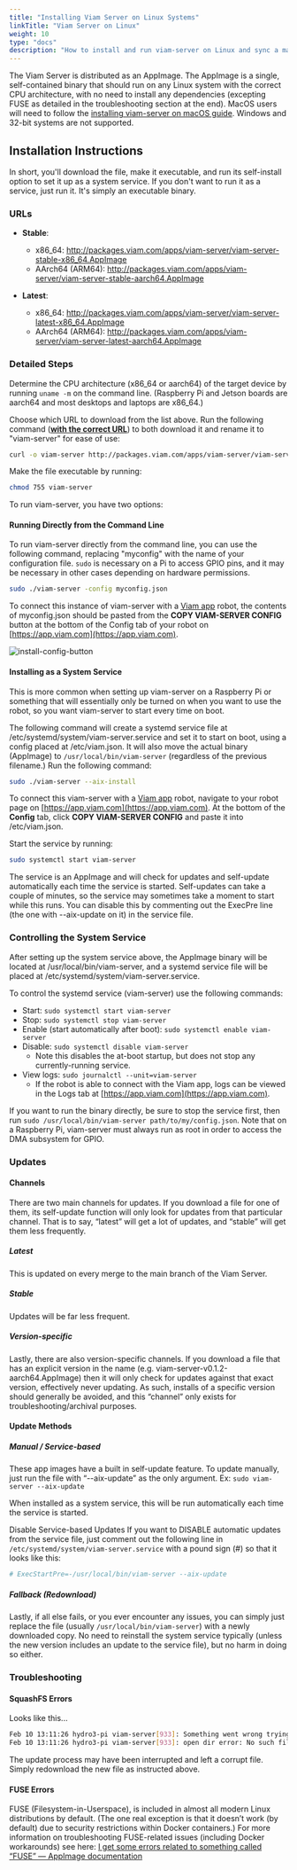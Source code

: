 ```yaml
---
title: "Installing Viam Server on Linux Systems"
linkTitle: "Viam Server on Linux"
weight: 10
type: "docs"
description: "How to install and run viam-server on Linux and sync a machine with the Viam app ([https://app.viam.com](https://app.viam.com))"
---
```

The Viam Server is distributed as an AppImage.
The AppImage is a single, self-contained binary that should run on any Linux system with the correct CPU architecture, with no need to install any dependencies (excepting FUSE as detailed in the troubleshooting section at the end).
MacOS users will need to follow the [installing viam-server on macOS guide](../macos-install).
Windows and 32-bit systems are not supported.

## Installation Instructions
In short, you'll download the file, make it executable, and run its self-install option to set it up as a system service. If you don't want to run it as a service, just run it. It's simply an executable binary.

### URLs
- **Stable**:
    - x86_64: http://packages.viam.com/apps/viam-server/viam-server-stable-x86_64.AppImage
    - AArch64 (ARM64): http://packages.viam.com/apps/viam-server/viam-server-stable-aarch64.AppImage

- **Latest**:
    - x86_64: http://packages.viam.com/apps/viam-server/viam-server-latest-x86_64.AppImage
    - AArch64 (ARM64): http://packages.viam.com/apps/viam-server/viam-server-latest-aarch64.AppImage

### Detailed Steps
Determine the CPU architecture (x86_64 or aarch64) of the target device by running `uname -m` on the command line. (Raspberry Pi and Jetson boards are aarch64 and most desktops and laptops are x86_64.)

Choose which URL to download from the list above. Run the following command ([**with the correct URL**](#urls)) to both download it and rename it to "viam-server" for ease of use:
```bash
curl -o viam-server http://packages.viam.com/apps/viam-server/viam-server-latest-aarch64.AppImage
```
Make the file executable by running:
```bash
chmod 755 viam-server
```
To run viam-server, you have two options:

#### Running Directly from the Command Line
To run viam-server directly from the command line, you can use the following command, replacing "myconfig" with the name of your configuration file. `sudo` is necessary on a Pi to access GPIO pins, and it may be necessary in other cases depending on hardware permissions.
```bash
sudo ./viam-server -config myconfig.json
```
To connect this instance of viam-server with a [Viam app](https://app.viam.com) robot, the contents of <file>myconfig.json</file> should be pasted from the **COPY VIAM-SERVER CONFIG** button at the bottom of the Config tab of your robot on [https://app.viam.com](https://app.viam.com).

![install-config-button](../img/install-config-button.png)

#### Installing as a System Service
This is more common when setting up viam-server on a Raspberry Pi or something that will essentially only be turned on when you want to use the robot, so you want viam-server to start every time on boot.

The following command will create a systemd service file at <file>/etc/systemd/system/viam-server.service</file> and set it to start on boot, using a config placed at <file>/etc/viam.json</file>. It will also move the actual binary (AppImage) to `/usr/local/bin/viam-server` (regardless of the previous filename.) Run the following command:
```bash
sudo ./viam-server --aix-install
```
To connect this viam-server with a [Viam app](https://app.viam.com) robot, navigate to your robot page on [https://app.viam.com](https://app.viam.com). At the bottom of the **Config** tab, click **COPY VIAM-SERVER CONFIG** and paste it into <file>/etc/viam.json</file>.

Start the service by running:
```bash
sudo systemctl start viam-server
```
The service is an AppImage and will check for updates and self-update automatically each time the service is started. Self-updates can take a couple of minutes, so the service may sometimes take a moment to start while this runs. You can disable this by commenting out the ExecPre line (the one with --aix-update on it) in the service file.

### Controlling the System Service
After setting up the system service above, the AppImage binary will be located at <file>/usr/local/bin/viam-server</file>, and a systemd service file will be placed at <file>/etc/systemd/system/viam-server.service</file>.

To control the systemd service (viam-server) use the following commands:
- Start: `sudo systemctl start viam-server`
- Stop: `sudo systemctl stop viam-server`
- Enable (start automatically after boot): `sudo systemctl enable viam-server`
- Disable: `sudo systemctl disable viam-server`
    - Note this disables the at-boot startup, but does not stop any currently-running service.
- View logs: `sudo journalctl --unit=viam-server`
    - If the robot is able to connect with the Viam app, logs can be viewed in the Logs tab at [https://app.viam.com](https://app.viam.com).

If you want to run the binary directly, be sure to stop the service first, then run `sudo /usr/local/bin/viam-server path/to/my/config.json`. Note that on a Raspberry Pi, viam-server must always run as root in order to access the DMA subsystem for GPIO.

### Updates
#### Channels
There are two main channels for updates. If you download a file for one of them, its self-update function will only look for updates from that particular channel. That is to say, “latest” will get a lot of updates, and “stable” will get them less frequently.

##### Latest
This is updated on every merge to the main branch of the Viam Server.

##### Stable
Updates will be far less frequent.

##### Version-specific
Lastly, there are also version-specific channels. If you download a file that has an explicit version in the name (e.g. viam-server-v0.1.2-aarch64.AppImage) then it will only check for updates against that exact version, effectively never updating. As such, installs of a specific version should generally be avoided, and this “channel” only exists for troubleshooting/archival purposes.

#### Update Methods
##### Manual / Service-based
These app images have a built in self-update feature. To update manually, just run the file with “--aix-update” as the only argument. Ex: `sudo viam-server --aix-update`

When installed as a system service, this will be run automatically each time the service is started.

Disable Service-based Updates
If you want to DISABLE automatic updates from the service file, just comment out the following line in `/etc/systemd/system/viam-server.service` with a pound sign (#) so that it looks like this:
```bash
# ExecStartPre=-/usr/local/bin/viam-server --aix-update
```
##### Fallback (Redownload)
Lastly, if all else fails, or you ever encounter any issues, you can simply just replace the file (usually `/usr/local/bin/viam-server`) with a newly downloaded copy. No need to reinstall the system service typically (unless the new version includes an update to the service file), but no harm in doing so either.

### Troubleshooting
#### SquashFS Errors
Looks like this...
```bash
Feb 10 13:11:26 hydro3-pi viam-server[933]: Something went wrong trying to read the squashfs image.
Feb 10 13:11:26 hydro3-pi viam-server[933]: open dir error: No such file or directory
```
The update process may have been interrupted and left a corrupt file. Simply redownload the new file as instructed above.

#### FUSE Errors
FUSE (Filesystem-in-Userspace), is included in almost all modern Linux distributions by default. (The one real exception is that it doesn’t work (by default) due to security restrictions within Docker containers.) For more information on troubleshooting FUSE-related issues (including Docker workarounds) see here: [I get some errors related to something called “FUSE” — AppImage documentation](https://docs.appimage.org/user-guide/troubleshooting/fuse.html)

